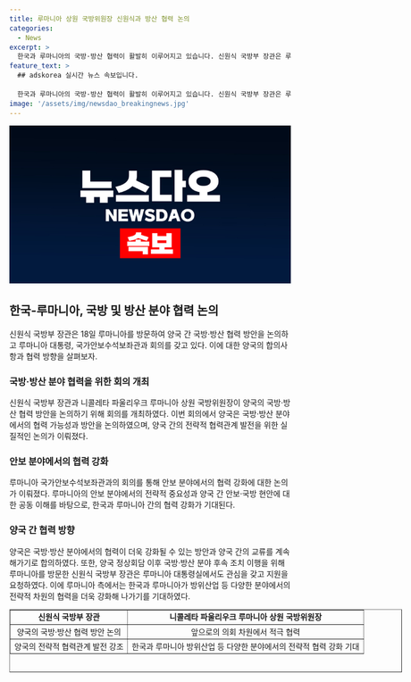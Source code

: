 ```yaml
---
title: 루마니아 상원 국방위원장 신원식과 방산 협력 논의
categories:
  - News
excerpt: >
  한국과 루마니아의 국방·방산 협력이 활발히 이루어지고 있습니다. 신원식 국방부 장관은 루마니아 상원 국방위원장을 만나 양국간 협력을 강화하기로 합의했습니다. 이어 한국과 루마니아가 방위산업 등에서 전략적 협력을 강화하기를 기대한다는 발언이 이어졌습니다. 양국은 계속해서 교류를 이어나가기로 약속했습니다.
feature_text: >
  ## adskorea 실시간 뉴스 속보입니다.

  한국과 루마니아의 국방·방산 협력이 활발히 이루어지고 있습니다. 신원식 국방부 장관은 루마니아 상원 국방위원장을 만나 양국간 협력을 강화하기로 합의했습니다. 이어 한국과 루마니아가 방위산업 등에서 전략적 협력을 강화하기를 기대한다는 발언이 이어졌습니다. 양국은 계속해서 교류를 이어나가기로 약속했습니다.
image: '/assets/img/newsdao_breakingnews.jpg'
---
```


<p><img src="/assets/img/newsdao_breakingnews.jpg" alt="adskorea 속보" /></p>

<h2 data-ke-size="size26">한국-루마니아, 국방 및 방산 분야 협력 논의</h2>

<p data-ke-size="size16">신원식 국방부 장관은 18일 루마니아를 방문하여 양국 간 국방·방산 협력 방안을 논의하고 루마니아 대통령, 국가안보수석보좌관과 회의를 갖고 있다. 이에 대한 양국의 합의사항과 협력 방향을 살펴보자.</p>

<h3>국방·방산 분야 협력을 위한 회의 개최</h3>

<p data-ke-size="size16">신원식 국방부 장관과 니콜레타 파울리우크 루마니아 상원 국방위원장이 양국의 국방·방산 협력 방안을 논의하기 위해 회의를 개최하였다. 이번 회의에서 양국은 국방·방산 분야에서의 협력 가능성과 방안을 논의하였으며, 양국 간의 전략적 협력관계 발전을 위한 실질적인 논의가 이뤄졌다.</p>

<h3>안보 분야에서의 협력 강화</h3>

<p data-ke-size="size16">루마니아 국가안보수석보좌관과의 회의를 통해 안보 분야에서의 협력 강화에 대한 논의가 이뤄졌다. 루마니아의 안보 분야에서의 전략적 중요성과 양국 간 안보·국방 현안에 대한 공동 이해를 바탕으로, 한국과 루마니아 간의 협력 강화가 기대된다. </p>

<h3>양국 간 협력 방향</h3>

<p data-ke-size="size16">양국은 국방·방산 분야에서의 협력이 더욱 강화될 수 있는 방안과 양국 간의 교류를 계속해가기로 합의하였다. 또한, 양국 정상회담 이후 국방·방산 분야 후속 조치 이행을 위해 루마니아를 방문한 신원식 국방부 장관은 루마니아 대통령실에서도 관심을 갖고 지원을 요청하였다. 이에 루마니아 측에서는 한국과 루마니아가 방위산업 등 다양한 분야에서의 전략적 차원의 협력을 더욱 강화해 나가기를 기대하였다. </p>

<table style="width: 703px; height: 113px;" border="1">
<tbody>
<tr>
<td style="text-align: center; height: 17px;"><b>신원식 국방부 장관</b></td>
<td style="text-align: center; height: 17px;"><b>니콜레타 파울리우크 루마니아 상원 국방위원장</b></td>
</tr>
<tr>
<td style="text-align: center; height: 17px;">양국의 국방·방산 협력 방안 논의</td>
<td style="text-align: center; height: 17px;">앞으로의 의회 차원에서 적극 협력</td>
</tr>
<tr>
<td style="text-align: center; height: 17px;">양국의 전략적 협력관계 발전 강조</td>
<td style="text-align: center; height: 17px;">한국과 루마니아 방위산업 등 다양한 분야에서의 전략적 협력 강화 기대</td>
</tr>
</tbody>
</table>

<p data-ke-size="size16">&nbsp;</p>

